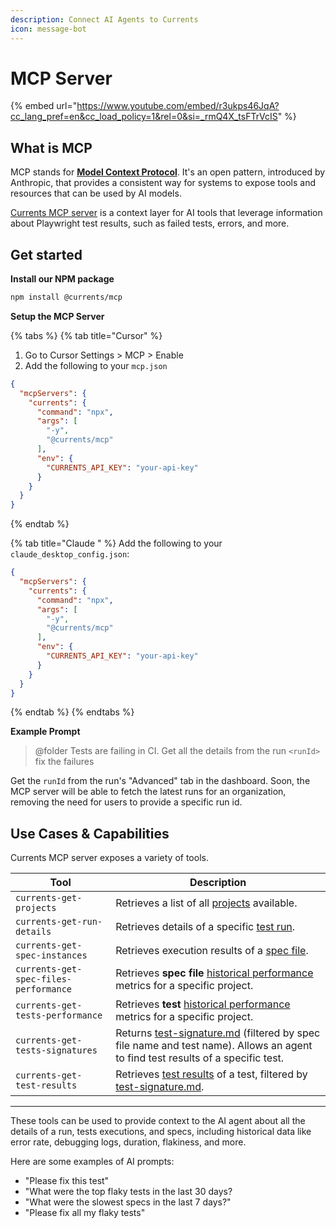 ```yaml
---
description: Connect AI Agents to Currents
icon: message-bot
---
```


# MCP Server

{% embed url="https://www.youtube.com/embed/r3ukps46JqA?cc_lang_pref=en&cc_load_policy=1&rel=0&si=_rmQ4X_tsFTrVcIS" %}

## What is MCP

MCP stands for [**Model Context Protocol**](https://modelcontextprotocol.io/introduction). It's an open pattern, introduced by Anthropic, that provides a consistent way for systems to expose tools and resources that can be used by AI models.

[Currents MCP server](https://github.com/currents-dev/currents-mcp) is a context layer for AI tools that leverage information about Playwright test results, such as failed tests, errors, and more.

## Get started

**Install our NPM package**

```bash
npm install @currents/mcp
```

**Setup the MCP Server**

{% tabs %}
{% tab title="Cursor" %}
1. Go to Cursor Settings > MCP > Enable
2. Add the following to your `mcp.json`&#x20;

```json
{
  "mcpServers": {
    "currents": {
      "command": "npx",
      "args": [
        "-y",
        "@currents/mcp"
      ],
      "env": {
        "CURRENTS_API_KEY": "your-api-key"
      }
    }
  }
}
```
{% endtab %}

{% tab title="Claude " %}
Add the following to your `claude_desktop_config.json`:

```json
{
  "mcpServers": {
    "currents": {
      "command": "npx",
      "args": [
        "-y",
        "@currents/mcp"
      ],
      "env": {
        "CURRENTS_API_KEY": "your-api-key"
      }
    }
  }
}
```
{% endtab %}
{% endtabs %}

**Example Prompt**

> @folder Tests are failing in CI. Get all the details from the run `<runId>`  fix the failures

Get the  `runId` from the run's "Advanced" tab in the dashboard. Soon, the MCP server will be able to fetch the latest runs for an organization, removing the need for users to provide a specific run id.

## Use Cases & Capabilities

Currents MCP server exposes a variety of tools.

| Tool                                  | Description                                                                                                                                                                                  |
| ------------------------------------- | -------------------------------------------------------------------------------------------------------------------------------------------------------------------------------------------- |
| `currents-get-projects`               | Retrieves a list of all [projects](../dashboard/projects/) available.                                                                                                                        |
| `currents-get-run-details`            | Retrieves details of a specific [test run](../resources/api/api-resources/runs.md).                                                                                                          |
| `currents-get-spec-instances`         | Retrieves execution results of a [spec file](../dashboard/tests/spec-file-status.md).                                                                                                        |
| `currents-get-spec-files-performance` | Retrieves **spec file** [historical performance](../resources/api/api-resources/spec-files.md) metrics for a specific project.                                                               |
| `currents-get-tests-performance`      | Retrieves **test** [historical performance](../resources/api/api-resources/tests.md) metrics for a specific project.                                                                         |
| `currents-get-tests-signatures`       | Returns [test-signature.md](../resources/api/api-resources/test-signature.md "mention") (filtered by spec file name and test name). Allows an agent to find test results of a specific test. |
| `currents-get-test-results`           | Retrieves [test results](../resources/api/api-resources/test-results.md) of a test, filtered by [test-signature.md](../resources/api/api-resources/test-signature.md "mention").             |

***

These tools can be used to provide context to the AI agent about all the details of a run, tests executions, and specs, including historical data like error rate, debugging logs, duration, flakiness, and more.&#x20;

Here are some examples of AI prompts:

* "Please fix this test"&#x20;
* "What were the top flaky tests in the last 30 days?
* "What were the slowest specs in the last 7 days?"
* "Please fix all my flaky tests"&#x20;
